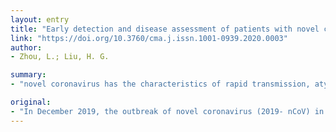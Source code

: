 ```yaml
---
layout: entry
title: "Early detection and disease assessment of patients with novel coronavirus pneumonia"
link: "https://doi.org/10.3760/cma.j.issn.1001-0939.2020.0003"
author:
- Zhou, L.; Liu, H. G.

summary:
- "novel coronavirus has the characteristics of rapid transmission, atypical clinical symptoms, and easy to affect both lungs. Fever, cough, myalgia, weakness, dyspnea and imagings may be helpful for the early detection of novel pneumonia. The rate of disease progression, fever, CT manifestations, hypoxia degree, age, basic diseases can also be used to evaluate the severity. In December 2019, wuhan, China, is attracting attention worldwidely."

original:
- "In December 2019, the outbreak of novel coronavirus (2019- nCoV) in wuhan, China, attracting attention worldwidely. The novel coronavirus has the characteristics of rapid transmission, atypical clinical symptoms, and easy to affect both lungs, leading to missed diagnosis and misdiagnosis, as well as difficult to detection and assessment at early stage. Fever, cough, myalgia, weakness, dyspnea and imagings may be helpful for the early detection of novel coronavirus pneumonia. At the same time, the rate of disease progression, fever, CT manifestations, hypoxia degree, age, basic diseases, and laboratory indicators can also be used to evaluate the severity of the novel coronavirus pneumonia."
---
```



